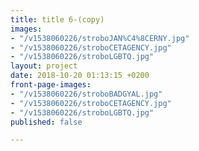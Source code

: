 ```yaml
---
title: title 6-(copy)
images:
- "/v1538060226/stroboJAN%C4%8CERNY.jpg"
- "/v1538060226/stroboCETAGENCY.jpg"
- "/v1538060226/stroboLGBTQ.jpg"
layout: project
date: 2018-10-20 01:13:15 +0200
front-page-images:
- "/v1538060226/stroboBADGYAL.jpg"
- "/v1538060226/stroboCETAGENCY.jpg"
- "/v1538060226/stroboLGBTQ.jpg"
published: false

---
```


